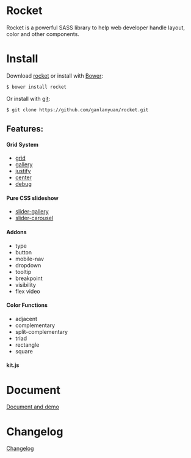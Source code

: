 # Rocket

Rocket is a powerful SASS library to help web developer handle layout, color and other components.

# Install

Download [rocket](https://github.com/ganlanyuan/rocket.git) or install with [Bower](http://bower.io/): 
```` bash
$ bower install rocket
````
Or install with [git](http://www.git-scm.com/):
```` bash
$ git clone https://github.com/ganlanyuan/rocket.git
````

## Features:

#### Grid System

+ [grid](http://designdev.christianpost.com/develop/rocket/docs/#span)
+ [gallery](http://designdev.christianpost.com/develop/rocket/docs/#gallery)
+ [justify](http://designdev.christianpost.com/develop/rocket/docs/#justify)
+ [center](http://designdev.christianpost.com/develop/rocket/docs/#center)
+ [debug](http://designdev.christianpost.com/develop/rocket/docs/#debug)

#### Pure CSS slideshow
+ [slider-gallery](http://designdev.christianpost.com/develop/rocket/docs/#slider-gallery-topic)
+ [slider-carousel](http://designdev.christianpost.com/develop/rocket/docs/#slider-carousel-topic)

#### Addons

+ type
+ button
+ mobile-nav
+ dropdown
+ tooltip
+ breakpoint
+ visibility
+ flex video

#### Color Functions

+ adjacent
+ complementary
+ split-complementary
+ triad
+ rectangle
+ square

#### kit.js

# Document
[Document and demo](http://designdev.christianpost.com/develop/rocket/docs/)

# Changelog
[Changelog](https://github.com/ganlanyuan/rocket/blob/master/changelog.md)
